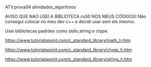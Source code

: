 ATV.prova04
atividades_algoritmos

AVISO QUE NAO USEI  A BIBLIOTECA cs50 NOS MEUS CÓDIGOS! Não consegui colocar no meu dev c++ e decidi usar sem ele mesmo.

Usei bibliotecas padrões como stdio,string e ctype.

https://www.tutorialspoint.com/c_standard_library/math_h.htm

https://www.tutorialspoint.com/c_standard_library/ctype_h.htm

https://www.tutorialspoint.com/c_standard_library/string_h.htm
